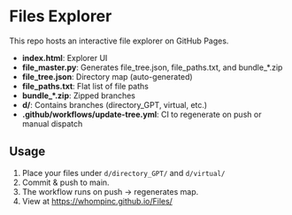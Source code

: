 # Files Explorer

This repo hosts an interactive file explorer on GitHub Pages.

- **index.html**: Explorer UI
- **file_master.py**: Generates file_tree.json, file_paths.txt, and bundle_*.zip
- **file_tree.json**: Directory map (auto-generated)
- **file_paths.txt**: Flat list of file paths
- **bundle_*.zip**: Zipped branches
- **d/**: Contains branches (directory_GPT, virtual, etc.)
- **.github/workflows/update-tree.yml**: CI to regenerate on push or manual dispatch

## Usage

1. Place your files under `d/directory_GPT/` and `d/virtual/`
2. Commit & push to main.
3. The workflow runs on push → regenerates map.
4. View at https://whompinc.github.io/Files/
